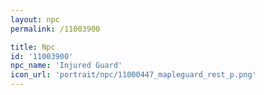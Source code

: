```yaml
---
layout: npc
permalink: /11003900

title: Npc
id: '11003900'
npc_name: 'Injured Guard'
icon_url: 'portrait/npc/11000447_mapleguard_rest_p.png'
---
```

